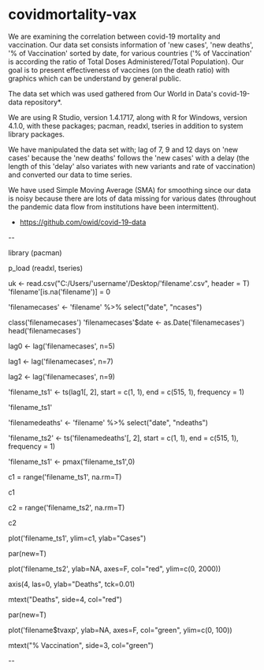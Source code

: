 # covidmortality-vax

We are examining the correlation between covid-19 mortality and vaccination. Our data set consists information of 'new cases', 'new deaths', '% of Vaccination' sorted by date, for various countries ('% of Vaccination' is according the ratio of Total Doses Administered/Total Population). Our goal is to present effectiveness of vaccines (on the death ratio) with graphics which can be understand by general public.

The data set which was used gathered from Our World in Data's covid-19-data repository*.

We are using R Studio, version 1.4.1717, along with R for Windows, version 4.1.0, with these packages; pacman, readxl, tseries in addition to system library packages.

We have manipulated the data set with; lag of 7, 9 and 12 days on 'new cases' because the 'new deaths' follows the 'new cases' with a delay (the length of this 'delay' also variates with new variants and rate of vaccination) and converted our data to time series.

We have used Simple Moving Average (SMA) for smoothing since our data is noisy because there are lots of data missing for various dates (throughout the pandemic data flow from institutions have been intermittent).

* https://github.com/owid/covid-19-data

--

library (pacman)

p_load (readxl, tseries)

uk <- read.csv("C:/Users/'username'/Desktop/'filename'.csv", header = T)
'filename'[is.na('filename')] = 0

'filenamecases' <- 'filename' %>%
  select("date", "ncases")

class('filenamecases')
'filenamecases'$date <- as.Date('filenamecases')
head('filenamecases')

lag0 <- lag('filenamecases', n=5)

lag1 <- lag('filenamecases', n=7)

lag2 <- lag('filenamecases', n=9)

'filename_ts1' <- ts(lag1[, 2], start = c(1, 1), end = c(515, 1), frequency = 1)

'filename_ts1'

'filenamedeaths' <- 'filename' %>%
  select("date", "ndeaths")

'filename_ts2' <- ts('filenamedeaths'[, 2], start = c(1, 1), end = c(515, 1), frequency = 1)      

'filename_ts1' <- pmax('filename_ts1',0)

c1 = range('filename_ts1', na.rm=T)

c1

c2 = range('filename_ts2', na.rm=T)

c2

plot('filename_ts1', ylim=c1, ylab="Cases")

par(new=T)

plot('filename_ts2', ylab=NA, axes=F, col="red", ylim=c(0, 2000))

axis(4, las=0, ylab="Deaths", tck=0.01)

mtext("Deaths", side=4, col="red")

par(new=T)

plot('filename$tvaxp', ylab=NA, axes=F, col="green", ylim=c(0, 100))

mtext("% Vaccination", side=3, col="green")

--
